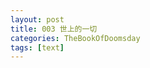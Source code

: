 ```yaml
---
layout: post
title: 003 世上的一切
categories: TheBookOfDoomsday
tags: [text]
---
```


<!-- 　　清晨的兰德维迪是青草味的，混着泥土的芬芳，空气中弥漫着湿湿的雾气，迎面似是一层纱扑在脸上。行走在朝露之间，入耳只有踩地的噗噗声、草叶刮过衣服的沙沙声，以及远方不知何种鸟类清脆的长鸣声。

　　一根挡路的树枝被拨开，后面跳出了一名银发高马尾的少女，身着简便的训练服，背着一把没有弦的水晶弓。她的神情像这早晨一样清冷，一双翠目四下看了看，确认没问题后继续向前迈步。

　　跟在她后面的是一位高挑的女子，金色的编发精致地披在身后，穿着得体又优雅的长裙，裙子边缘却没有沾上一点泥土或污垢。她蹙起一点眉毛，深绿色眸子不满地看着挡在自己面前的树枝，然后伸手一折将它折断了，这才从容地走过去。

　　最后紧跟其后的是一个提着箱子的少年，他的长相柔和又温润，黑色的卷发只绑了一个低马尾，松松垮垮地搭在颈侧，那双清澈的蓝眼睛先是看了看被折断的那根树枝，又看了看地上的残骸，然后蹲下来捡起那半根树枝，绕到另一侧，对着剩下的半根施了个魔法。

　　“万物生长。”随着这道咒语，折断处发出光来，光幻化成树枝的形状然后褪去，一根和原来一样的枝条出现在他的面前，而他手里那根树枝却灰飞烟灭了。

　　阿纳伊丝感觉有些诧异：“库库尔坎居然把这个魔法教给你了？”

　　维瑞尔摸了摸被复原的那根树枝，回答道：“是我很喜欢这个魔法，缠着他教我的。但是学的时间不长，还不能够完全掌握，只能做到这种程度罢了。”

　　阿纳伊丝“喔”了一声表示了解。

　　这时前面的希特回过头来问：“是这条路吗？我们不是要出兰德维迪吗，怎么越来越接近世界树了？”

　　“我们确实要去世界树那，对于你们，那是唯一的出口。”阿纳伊丝耐心地解答，“至于为什么，到那里你们就知道了。”

　　他们不紧不慢地赶路，直到远方那棵巨大的树出现在三人的面前时，已是正午时分了。

　　“哈！本大人来送你们了！”天空一声巨响，库库尔坎闪亮登场，他露出了一个“感恩我吧”的表情，扇动着白色的翅膀降落下来，然后和阿纳伊丝对视了一眼，又撇开了视线。

　　维瑞尔一边和羽蛇打招呼，一边打量着这个他们战斗过无数次却从未靠近仔细观察过的地方，发现地上多了一个以前从未见过的法阵，纹路繁复奇妙，正想发问，却突然感觉一只手从背后搭上了自己的肩膀。

　　他别过头，看见阿纳伊丝的另一只手搭在了希特肩上。

　　“别回头，跟我走。”阿纳伊丝的语气变得有些奇怪，让维瑞尔心中升起一种怪异的预感。她一边说，一边用不大的力道将两人往法阵的方向推。库库尔坎也不说话了，就在远处沉默地看着他们。

　　像以前无数节课那样，阿纳伊丝先向两个孩子提了个问题：“你们还记得，能量守恒定律吗？”

　　“能量守恒……能量既不会创生、也不会消亡，它最多只会从一种形式转变成另一种形式，但是总量不会改变。”维瑞尔迟疑着回答。他搞不懂阿纳伊丝为什么要在这个关头提这个问题。

　　“答得不错，”即使没有回头，维瑞尔也能想象出老师微微点头的样子，“那希特，你还记得我为什么要你在放箭的时候警惕周围吗？”

　　另一边的少女思考了一下，也迟疑着回答：“因为在放箭的一瞬间，压缩在箭上的时间扰动了周围的能量场，我在那时是很难集合能量凝结出防御魔法的……阿纳伊丝你是这么和我解释的。”

　　“嗯，这个例子说明时间能在一定程度上影响能量。最后一个问题，我来回答，是维瑞尔你一直以来好奇的、我所未能告诉你的——你的来历。”

　　“！”维瑞尔一惊。他这才发现三人已经走到了法阵中央。阿纳伊丝停下了，却仍维持着这样的姿势。库库尔坎也不知道什么时候凑了过来，用一种很复杂的眼神盯着他们。

　　“在失去一切之后，我逃到了兰德维迪，想要在此躲过自己的一生。但是有一天，我在世界树之下，捡到了你。

　　那时你还是个小婴儿，也不吵也不闹，只是盯着我看。我本来不想管你的——毕竟我都无法拯救自己了——但是，但是你的眼睛也是蓝色的，就和她一样。‘如果是她的话，一定不会放着不管的吧’，我这么想着，不由自主地把你捡了回来。

　　但是后来，我在捡到你的地方，检测到了一种‘裂缝’的痕迹，痕迹的另一头在这个世界找不到对应的点。”

　　维瑞尔思绪一闪，突然意识到了这话的含义，亟亟地想转过身去，却发现自己的身体不知何时被施了定身术。他看见希特也是如此。

　　“阿纳伊丝，你不会是要……！不行！我不出去了！我……”

　　他只能这样大喊。

　　阿纳伊丝放下双手，缓缓踱步到两人身前，用她那一如既往温柔的绿眼睛注视着他们。

　　维瑞尔觉得时间似乎停止了，大脑与眼前一片眩晕，只能被动地、无力地看着她嘴里吐出那些残忍的句子：“你猜的对。你是多出来的‘能量’，这么多年来，是世界树用扭曲时间的方法拖延了能量的辗转，而现在，到了偿还的时候。”

　　这些句子仿佛一把刀，生生将阿纳伊丝与两人割开；又像一把重锤，锤得他眼前发黑。

　　谁来偿还呢？答案不言而喻。

　　一时之间，只剩下沉默。

　　突然有一滴泪水，从旁边的少女脸颊上滑下。只有一滴。剩下的被咽了回去。

　　阿纳伊丝温和地笑了笑，抬手替希特擦干了泪痕，然后又捏了捏两人的脸。

　　“不要露出这样的表情呀。我已经活得够久了，我最在意的那些人，除了你们，都已经不在这个世界上了。我早就想去与他们团聚了，只是晚了十几年罢了。”

　　随着她的话语，法阵亮了起来，原本平静的空气也被卷了起来，风流动在法阵的外圈。维瑞尔知道，是时间到了。可是他如何都阻止不了。

　　“笑一个吧。”阿纳伊丝突然说，于是维瑞尔尽力扯出一个笑脸，尽管他知道这个笑脸一定滑稽又难看。自己的喉咙里像是被塞进了一块石头，什么话都说不出来。他想看看阿纳伊丝的表情，可是只能看见一片模糊。

　　光柱升了起来，维瑞尔眼前一片白光，阿纳伊丝的身影彻底消失了。

　　“还有这个，维瑞尔，你拿好。”他感受到手里被塞进了一根长长的东西，形状很像之前捡起来的树枝，触感却类似于寒冰。“反正世界树也管不到我了，我干脆就折了一根它的树枝，应该能成为你趁手的武器。”

　　她的气息也消失了。只剩下一句若有若无的话语飘荡在两人耳边。

　　“维瑞尔，希特，你们是我的骄傲。

　　“我会变成世界上的一切，无论何时，只要你们回头看，我就在你们身后。”

　　……

　　阿纳伊丝最后一次随意地躺在地上，天空的湛蓝色像是那人的眼睛。她朝着天空伸出手，却如何都无法触碰到那片蓝色。

　　原来她的双手已经消散了。

　　于是她释怀地笑了，吐息般念出那个名字，闭上了双眼。

　　黑暗降临。眼前却出现无数的景象。

　　整洁的孤儿院，“歌卢瓦赫”，华贵的男男女女，家族的荣耀，深夜的油灯，入学典礼，蓝色……蓝色眼眸……火焰，魔族，战场，火焰，尸体、尸体、尸体……蓝色眼眸……

　　维瑞尔泊……

　　库库尔坎低头拔下自己胸前的一根白羽，放在了在阿纳伊丝胸前。

　　一向话痨的他只说了一句话：

　　“晚安，阿纳伊丝，愿你得享美梦。”

　　最后，金发魔法使消散的光点带着白羽一起，向天空飞去。

　　库库尔坎有些伤感。不过几千年以来，这样的事情他也经历过许多次，于是他只是伤感了一会儿，就扇扇翅膀飞了起来。

　　都走了，自己终于可以安静地睡上几年了。

　　他这么想着，缠上世界树树干，调整了几下找到最舒服的位置，满意地闭上双目，就像一座石雕。

　　不过还是有点太安静了。

　　……

　　夜色下，漆黑的原野上却点起了无数的灯，仔细看去，那分明是不知道何种生物闪着绿光的眼睛。

　　“真见鬼，这么多影狼，又要杀一会儿了。”“绿灯”的包围圈内，持剑的少年苦恼地叹了口气，那双金色眸子里却闪着与话语不相符的、兴奋的光芒。“希望刚捡的这把剑能撑住。”

　　然后他回头，对身后瑟瑟发抖的几人笑了一下，笑容好像正午的阳光一样耀眼：“乖乖呆在我画的圈里别出来，你们会没事的。”不然即使没被影狼咬到，也有可能会被我的剑砍断哪里。

　　他把后半句话压在了心底。

　　少年的身影一闪，他一边向那把破破烂烂的剑中注入力量，一边干脆利落地挥砍劈刺，动作间有着与手中武器所不兼容的从容优雅。剑光所过之处，黑色的魔物灰飞烟灭，连嚎叫都没来得及发出。

　　影狼们意识到这个少年并不是软柿子，于是改变方向向圈内的人进攻，结果无一不在贴近地上那个圈的瞬间消散了。

　　“哎呀，那么明显的目标，我怎么会让你们得逞呢。”少年笑眯眯地自言自语。然后他粗略数了一下自己所击杀的影狼数目，笑容更灿烂了，喃喃自语道：“数量差不多了，该出现了吧。”

　　不知何时，一道三十米左右高的巨影出现在狼群后方。只有当人们看到它的时候才会意识到，原来之前的夜色并没有那么黑，至少天空还会有点点星光，而不是像这样的，有如吞噬一切的黑暗——影狼之主。

　　少年感到自己的血液像是被这块“煤炭”点燃了，右手因感受到危机而激动地颤抖，几乎快要握不住刀了。

　　就在他准备冲上去的时候，瞬息之间，一道刺眼的白光在他前方几米处亮起，白光很快充斥了整个战场，光源中心有什么冲他倒了过来。

　　遭、了……

　　少年顿感不妙，抬眼看去，果然，好不容易出来的影狼之主和满原野的影狼群，在被白光照到的一瞬间，被消灭得干干净净。

　　他又低头一看，自己刚才左手扔下剑接在怀里的是一位黑发少年，右手揽住的是一个精灵族少女。两人和他年纪相仿，但是都失去了意识。

　　“嗯？”

　　空荡的原野上，只剩下他无人应答的疑问声。 -->
